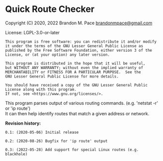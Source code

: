 # Quick Route Checker

Copyright (C) 2020,  2022 Brandon M. Pace <brandonmpace@gmail.com>

License: LGPL-3.0-or-later

    This program is free software: you can redistribute it and/or modify
    it under the terms of the GNU Lesser General Public License as
    published by the Free Software Foundation, either version 3 of the
    License, or (at your option) any later version.

    This program is distributed in the hope that it will be useful,
    but WITHOUT ANY WARRANTY; without even the implied warranty of
    MERCHANTABILITY or FITNESS FOR A PARTICULAR PURPOSE.  See the
    GNU Lesser General Public License for more details.

    You should have received a copy of the GNU Lesser General Public
    License along with this program.
    If not, see <https://www.gnu.org/licenses/>.


This program parses output of various routing commands. (e.g. 'netstat -r' or 'ip route')  
It can then help identify routes that match a given address or network.

**Revision history:**

    0.1: (2020-05-06) Initial release

    0.2: (2020-08-26) Bugfix for 'ip route' output

    0.3: (2022-05-28) Add support for special Linux routes (e.g. blackhole)
